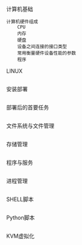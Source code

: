 计算机基础

```
计算机硬件组成
    CPU
    内存
    硬盘
    设备之间连接的接口类型
    常用衡量硬件设备性能的参数
    程序
```

LINUX

```

```

安装部署

```

```

部署后的首要任务

```

```

文件系统与文件管理

```

```

存储管理

```

```

程序与服务

```

```

进程管理

```

```

SHELL脚本

```

```

Python脚本

```

```

KVM虚拟化

```

```

